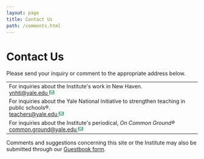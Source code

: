 ```yaml
---
layout: page
title: Contact Us
path: /comments.html
---
```


<h1 className="page-title">Contact Us </h1>

Please send your inquiry or comment to the appropriate address below.

<table class="contact-table">
  <tr>
    <td class="contact-cell">For inquiries about the Institute's work in New Haven.
    <br />
    <a href="mailto:ynhti@yale.edu">ynhti@yale.edu <img src="images/envelope-regular.svg" width="13" alt="email icon"></a></td>
  </tr>
  <tr>
    <td class="contact-cell">For inquiries about the Yale National Initiative to strengthen teaching
in public schools®.
<br /><a href="mailto:teachers@yale.edu">teachers@yale.edu <img src="images/envelope-regular.svg" width="13" alt="email icon"></a></td>
  </tr>
  <tr>
    <td class="contact-cell">For inquiries about the Institute's periodical, <i>On Common
Ground®</i><br /><a href="mailto:common.ground@yale.edu">common.ground@yale.edu <img src="images/envelope-regular.svg" width="13" alt="email icon"></a></td>
  </tr>
</table>

Comments and suggestions concerning this site or the Institute may
also be submitted through our [Guestbook
form](https://yalesurvey.ca1.qualtrics.com/jfe/form/SV_2lYNllUbWwcheuh).
